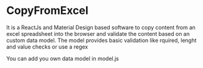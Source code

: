 # CopyFromExcel
It is a ReactJs and Material Design based software to copy content from an excel spreadsheet into the browser and validate the content based on an custom data model. The model provides basic validation like rquired, lenght and value checks or use a regex

You can add you own data model in model.js

